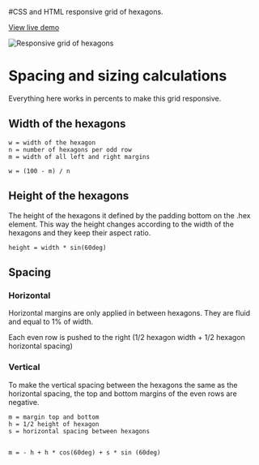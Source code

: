 #CSS and HTML responsive grid of hexagons.

[View live demo](http://web-tiki.github.io/responsive-grid-of-hexagons/)


![Responsive grid of hexagons](http://i.imgur.com/COH7pIV.png)

# Spacing and sizing calculations
Everything here works in percents to make this grid responsive.


## Width of the hexagons

```
w = width of the hexagon  
n = number of hexagons per odd row  
m = width of all left and right margins

w = (100 - m) / n
```

## Height of the hexagons
The height of the hexagons it defined by the padding bottom on the .hex element. This way the height changes according to the width of the hexagons and they keep their aspect ratio.

```
height = width * sin(60deg)
```
## Spacing
### Horizontal
Horizontal margins are only applied in between hexagons. They are fluid and equal to 1% of width.

Each even row is pushed to the right (1/2 hexagon width + 1/2 hexagon horizontal spacing)

### Vertical
To make the vertical spacing between the hexagons the same as the horizontal spacing, the top and bottom margins of the even rows are negative.

```
m = margin top and bottom  
h = 1/2 height of hexagon
s = horizontal spacing between hexagons


m = - h + h * cos(60deg) + s * sin (60deg)
```

